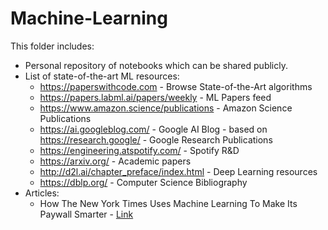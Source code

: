 # Machine-Learning

This folder includes:
  - Personal repository of notebooks which can be shared publicly. 
  - List of state-of-the-art ML resources:
      - https://paperswithcode.com - Browse State-of-the-Art algorithms
      - https://papers.labml.ai/papers/weekly - ML Papers feed
      - https://www.amazon.science/publications - Amazon Science Publications
      - https://ai.googleblog.com/ - Google AI Blog - based on https://research.google/ - Google Research Publications
      - https://engineering.atspotify.com/ - Spotify R&D
      - https://arxiv.org/ - Academic papers
      - http://d2l.ai/chapter_preface/index.html - Deep Learning resources
      - https://dblp.org/ - Computer Science Bibliography
  - Articles:
      - How The New York Times Uses Machine Learning To Make Its Paywall Smarter - [Link](https://open.nytimes.com/how-the-new-york-times-uses-machine-learning-to-make-its-paywall-smarter-e5771d5f46f8)

